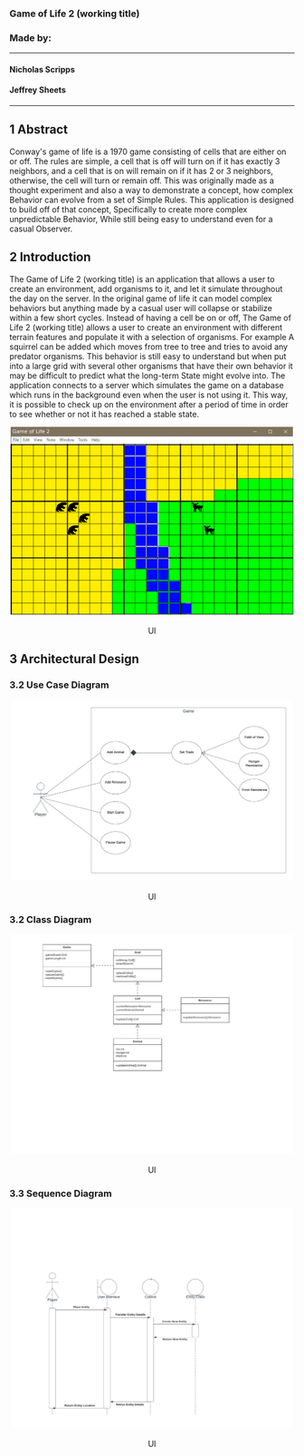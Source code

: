 ### Game of Life 2 (working title)

### Made by:
---
#### Nicholas Scripps
#### Jeffrey Sheets
---
## 1 Abstract

Conway's game of life is a 1970 game consisting of cells that are either on or off. The rules are simple, a cell that is off will turn on if it has exactly 3 neighbors, and a cell that is on will remain on if it has 2 or 3 neighbors, otherwise, the cell will turn or remain off. This was originally made as a thought experiment and also a way to demonstrate a concept, how complex Behavior can evolve from a set of Simple Rules. This application is designed to build off of that concept, Specifically to create more complex unpredictable Behavior, While still being easy to understand even for a casual Observer.


## 2 Introduction

The Game of Life 2 (working title) is an application that allows a user to create an environment, add organisms to it, and let it simulate throughout the day on the server. In the original game of life it can model complex behaviors but anything made by a casual user will collapse or stabilize within a few short cycles. Instead of having a cell be on or off, The Game of Life 2 (working title) allows a user to create an environment with different terrain features and populate it with a selection of organisms. For example A squirrel can be added which moves from tree to tree and tries to avoid any predator organisms. This behavior is still easy to understand but when put into a large grid with several other organisms that have their own behavior it may be difficult to predict what the long-term State might evolve into. The application connects to a server which simulates the game on a database which runs in the background even when the user is not using it. This way, it is possible to check up on the environment after a period of time in order to see whether or not it has reached a stable state. 


<p align="center">
  <img src="UI.png" width="500" title="UI">
  <br>
  <br>
  UI
</p>

## 3 Architectural Design


### 3.2 Use Case Diagram

<p align="center">
  <img src="The Game of Life.png" width="500" title="Use Case Diagram">
  <br>
  <br>
  UI
</p>

### 3.2 Class Diagram

<p align="center">
  <img src="UML class.pdf" width="500" title="Class Diagram">
  <br>
  <br>
  UI
</p>

### 3.3 Sequence Diagram

<p align="center">
  <img src=" Sequence Diagram.pdf" width="500" title="Sequence Diagram">
  <br>
  <br>
  UI
</p>
